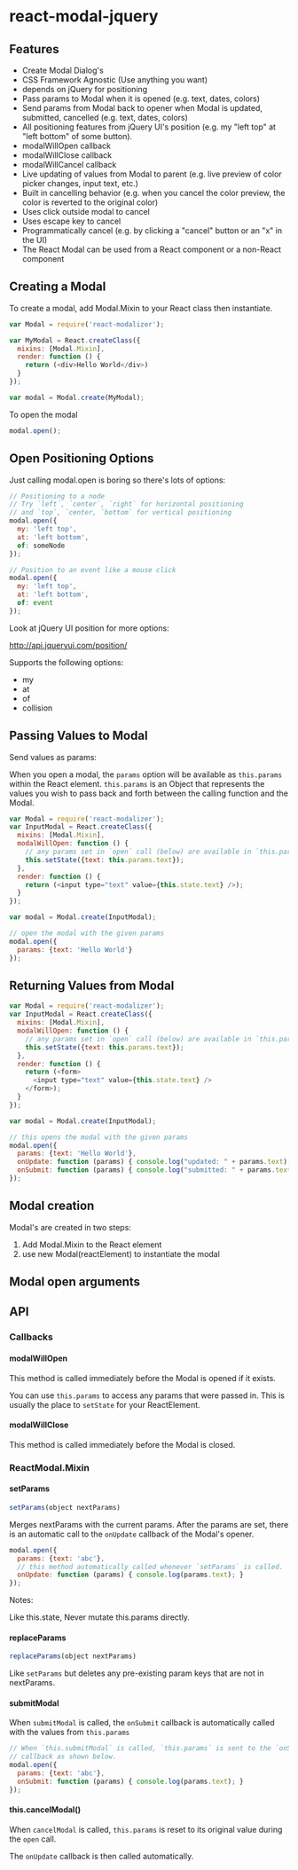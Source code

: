 # react-modal-jquery

## Features

* Create Modal Dialog's
* CSS Framework Agnostic (Use anything you want)
* depends on jQuery for positioning
* Pass params to Modal when it is opened (e.g. text, dates, colors)
* Send params from Modal back to opener when Modal is updated, submitted, cancelled (e.g. text, dates, colors)
* All positioning features from jQuery UI's position (e.g. my "left top" at "left bottom" of some button).
* modalWillOpen callback
* modalWillClose callback
* modalWillCancel callback
* Live updating of values from Modal to parent (e.g. live preview of color picker changes, input text, etc.)
* Built in cancelling behavior (e.g. when you cancel the color preview, the color is reverted to the original color)
* Uses click outside modal to cancel
* Uses escape key to cancel
* Programmatically cancel (e.g. by clicking a "cancel" button or an "x" in the UI)
* The React Modal can be used from a React component or a non-React component


## Creating a Modal

To create a modal, add Modal.Mixin to your React class then instantiate.

```javascript
var Modal = require('react-modalizer');

var MyModal = React.createClass({
  mixins: [Modal.Mixin],
  render: function () {
    return (<div>Hello World</div>)
  }
});

var modal = Modal.create(MyModal);
```

To open the modal

```javascript
modal.open();
```


## Open Positioning Options

Just calling modal.open is boring so there's lots of options:

```javascript
// Positioning to a node
// Try `left`, `center`, `right` for horizontal positioning
// and `top`, `center, `bottom` for vertical positioning
modal.open({
  my: 'left top',
  at: 'left bottom',
  of: someNode
});

// Position to an event like a mouse click
modal.open({
  my: 'left top',
  at: 'left bottom',
  of: event
});
```

Look at jQuery UI position for more options:

http://api.jqueryui.com/position/

Supports the following options:

* my
* at
* of
* collision


## Passing Values to Modal

Send values as params:

When you open a modal, the `params` option will be available as `this.params` within the React element. `this.params` is an Object that represents the values you wish to pass back and forth between the calling function and the Modal.

```javascript
var Modal = require('react-modalizer');
var InputModal = React.createClass({
  mixins: [Modal.Mixin],
  modalWillOpen: function () {
    // any params set in `open` call (below) are available in `this.params`
    this.setState({text: this.params.text});
  },
  render: function () {
    return (<input type="text" value={this.state.text} />);
  }
});

var modal = Modal.create(InputModal);

// open the modal with the given params
modal.open({
  params: {text: 'Hello World'}
});

```


## Returning Values from Modal

```javascript
var Modal = require('react-modalizer');
var InputModal = React.createClass({
  mixins: [Modal.Mixin],
  modalWillOpen: function () {
    // any params set in `open` call (below) are available in `this.params`
    this.setState({text: this.params.text});
  },
  render: function () {
    return (<form>
      <input type="text" value={this.state.text} />
    </form>);
  }
});

var modal = Modal.create(InputModal);

// this opens the modal with the given params
modal.open({
  params: {text: 'Hello World'},
  onUpdate: function (params) { console.log("updated: " + params.text); }
  onSubmit: function (params) { console.log("submitted: " + params.text); }
});

```

## Modal creation

Modal's are created in two steps:

1. Add Modal.Mixin to the React element
2. use new Modal(reactElement) to instantiate the modal

## Modal open arguments


## API

### Callbacks

#### modalWillOpen

This method is called immediately before the Modal is opened if it exists.

You can use `this.params` to access any params that were passed in. This is usually the place to `setState` for your ReactElement.

#### modalWillClose

This method is called immediately before the Modal is closed.



### ReactModal.Mixin

#### setParams

```javascript
setParams(object nextParams)
```

Merges nextParams with the current params. After the params are set, there is an automatic call to the `onUpdate` callback of the Modal's opener.

```javascript
modal.open({
  params: {text: 'abc'},
  // this method automatically called whenever `setParams` is called.
  onUpdate: function (params) { console.log(params.text); }
});
```

Notes:

Like this.state, Never mutate this.params directly.


#### replaceParams

```javascript
replaceParams(object nextParams)
```

Like `setParams` but deletes any pre-existing param keys that are not in nextParams.

#### submitModal

When `submitModal` is called, the `onSubmit` callback is automatically called with the values from `this.params`

```javascript
// When `this.submitModal` is called, `this.params` is sent to the `onSubmit`
// callback as shown below.
modal.open({
  params: {text: 'abc'},
  onSubmit: function (params) { console.log(params.text); }
});
```


#### this.cancelModal()

When `cancelModal` is called, `this.params` is reset to its original value during the `open` call.

The `onUpdate` callback is then called automatically.